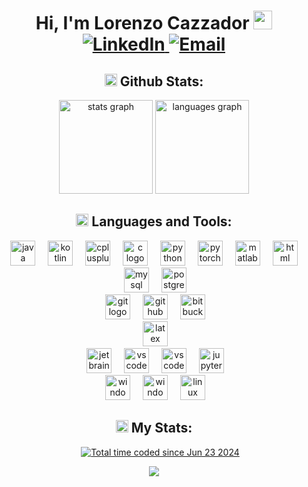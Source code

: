 <h1 align="center"> Hi, I'm Lorenzo Cazzador <img src="https://media.giphy.com/media/hvRJCLFzcasrR4ia7z/giphy.gif" width="30px"/> 
<div align="center">
  <a href="https://www.linkedin.com/in/lorenzocazzador/">
    <img src="https://img.shields.io/badge/-LinkedIn-blue?style=flat&logo=Linkedin&logoColor=white" alt="LinkedIn">
  </a>
  <a href="mailto:cazzadorlorenzo.1@gmail.com">
    <img src="https://img.shields.io/badge/-Email-red?style=flat&logo=Gmail&logoColor=white" alt="Email">
  </a>
</div>
</h1>

###

<h2 align = "center">
<img src="https://raw.githubusercontent.com/Tarikul-Islam-Anik/Animated-Fluent-Emojis/master/Emojis/Travel%20and%20places/Rocket.png" alt="Rocket" width="20" height="20" /> Github Stats:
</h2>

<div align="center">
  <img src="https://github-readme-stats.vercel.app/api?username=lorenzocazzador&hide_title=false&hide_rank=false&show_icons=true&include_all_commits=true&count_private=true&disable_animations=false&theme=blue-green&locale=en&hide_border=false" height="150" alt="stats graph"  />
  <img src="https://github-readme-stats.vercel.app/api/top-langs?username=lorenzocazzador&locale=en&hide_title=false&layout=compact&card_width=320&langs_count=6&theme=blue-green&hide_border=false&hide=jupyter%20%notebook,tex" height="150" alt="languages graph"  />
</div>

###

<h2 align = "center">
  <img src="https://raw.githubusercontent.com/Tarikul-Islam-Anik/Animated-Fluent-Emojis/master/Emojis/Objects/Hammer%20and%20Wrench.png" alt="Hammer and Wrench" width="20" height="20" /> Languages and Tools:  
</h2>

<div align="center">
  <img src="https://cdn.jsdelivr.net/gh/devicons/devicon/icons/java/java-original.svg" height="40" alt="java logo"  />
  <img width="12" />
  <img src="https://cdn.jsdelivr.net/gh/devicons/devicon/icons/kotlin/kotlin-original.svg" height="40" alt="kotlin logo"  />
  <img width="12" />
  <img src="https://cdn.jsdelivr.net/gh/devicons/devicon/icons/cplusplus/cplusplus-original.svg" height="40" alt="cplusplus logo"  />
  <img width="12" />
  <img src="https://cdn.jsdelivr.net/gh/devicons/devicon/icons/c/c-original.svg" height="40" alt="c logo"  />
  <img width="12" />
  <img src="https://cdn.jsdelivr.net/gh/devicons/devicon/icons/python/python-original.svg" height="40" alt="python logo"  />
  <img width="12" />
  <img src="https://cdn.jsdelivr.net/gh/devicons/devicon/icons/pytorch/pytorch-original.svg" height="40" alt="pytorch logo"  />
  <img width="12" />
  <img src="https://cdn.jsdelivr.net/gh/devicons/devicon/icons/matlab/matlab-original.svg" height="40" alt="matlab logo"  />
  <img width="12" />
  <img src="https://cdn.jsdelivr.net/gh/devicons/devicon/icons/html5/html5-original.svg" height="40" alt="html logo"  />
  <!-- <img width="12" />
  <img src="https://cdn.jsdelivr.net/gh/devicons/devicon/icons/armv/armv-original.svg" height="40" alt="arm logo" /> -->
</div>

<div align="center">
  <img height="20" />
  <img src="https://cdn.jsdelivr.net/gh/devicons/devicon/icons/mysql/mysql-original.svg" height="40" alt="mysql logo"  />
  <img width="12" />
  <img src="https://cdn.jsdelivr.net/gh/devicons/devicon/icons/postgresql/postgresql-original.svg" height="40" alt="postgresql logo"  />
</div>

<div align="center">
  <img height="20" />
  <img src="https://skillicons.dev/icons?i=git" height="40" alt="git logo"  />
  <img width="12" />
  <img src="https://skillicons.dev/icons?i=github" height="40" alt="github logo"  />
   <img width="12" />
  <img src="https://skillicons.dev/icons?i=bitbucket" height="40" alt="bitbucket logo"  />
</div>

<div align="center">
  <img height="20" />
  <img src="https://skillicons.dev/icons?i=latex" height="40" alt="latex logo"  />
</div>

<div align = "center">
  <img height="20" />
  <img src="https://cdn.jsdelivr.net/gh/devicons/devicon@latest/icons/jetbrains/jetbrains-original.svg" alt="jetbrains IDEs" height="40"/>
  <img width="12" />
  <img src="https://cdn.jsdelivr.net/gh/devicons/devicon@latest/icons/vscode/vscode-original.svg" alt="vscode" height="40"/>
  <img width="12" />
  <img src="https://cdn.jsdelivr.net/gh/devicons/devicon@latest/icons/anaconda/anaconda-original.svg" alt="vscode" height="40"/>
  <img width="12" />
  <img src="https://cdn.jsdelivr.net/gh/devicons/devicon@latest/icons/jupyter/jupyter-original-wordmark.svg" alt="jupyter" height="40"/
</div>

<div align= "center">
  <img height="20" />
  <img src="https://cdn.jsdelivr.net/gh/devicons/devicon@latest/icons/android/android-original-wordmark.svg" alt="windows" height="40"/>
  <img width="12" />
  <img src="https://cdn.jsdelivr.net/gh/devicons/devicon@latest/icons/windows11/windows11-original-wordmark.svg" alt="windows" height="40"/>
  <img width="12" />
  <img src="https://cdn.jsdelivr.net/gh/devicons/devicon@latest/icons/linux/linux-original.svg" alt="linux" height="40"/>
</div>

<h2 align= "center">
  <img src="https://raw.githubusercontent.com/Tarikul-Islam-Anik/Animated-Fluent-Emojis/master/Emojis/Travel%20and%20places/Fire.png" alt="Fire" width="20" height="20" /> My Stats:
</h2>
<div align="center">
  <div style="display: flex; justify-content: center; gap: 20px;">
    <img src="https://komarev.com/ghpvc/?username=lorenzocazzador&style=flat-square&color=blue" alt=""/>
    <a href="https://wakatime.com/@309e0ca3-387a-49b7-b5d7-56486af110d9"><img src="https://wakatime.com/badge/user/309e0ca3-387a-49b7-b5d7-56486af110d9.svg" alt="Total time coded since Jun 23 2024" /></a>
  </div>
</div>

<p align="center">
     <img src="https://capsule-render.vercel.app/api?type=waving&color=gradient&height=100&section=footer"/>
</p>
